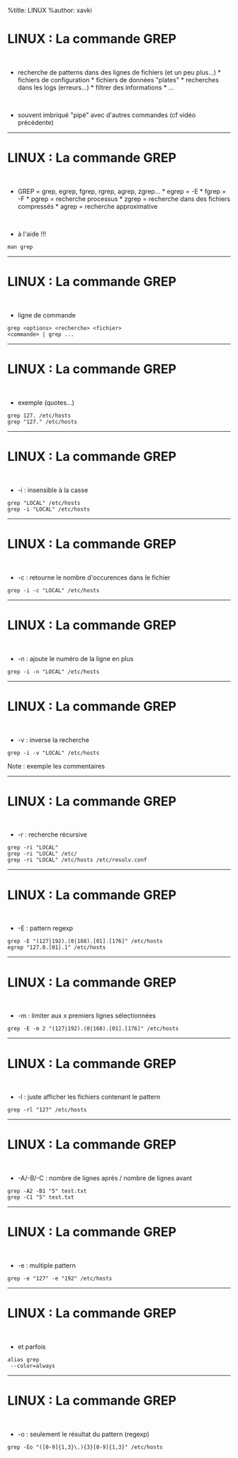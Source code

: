 %title: LINUX
%author: xavki


# LINUX : La commande GREP


<br>

* recherche de patterns dans des lignes de fichiers (et un peu plus...)
		* fichiers de configuration
		* fichiers de données "plates"
		* recherches dans les logs (erreurs...)
		* filtrer des informations
		* ...

<br>

* souvent imbriqué "pipé" avec d'autres commandes (cf vidéo précédente)

-----------------------------------------------------------------------------

# LINUX : La commande GREP

<br>

* GREP = grep, egrep, fgrep, rgrep, agrep, zgrep...
		* egrep = -E
		* fgrep = -F
		* pgrep = recherche processus
		* zgrep = recherche dans des fichiers compressés
		* agrep = recherche approximative

<br>

* à l'aide !!!

```
man grep
```

-----------------------------------------------------------------------------

# LINUX : La commande GREP

<br>

* ligne de commande

```
grep <options> <recherche> <fichier>
<commande> | grep ...
```

-----------------------------------------------------------------------------

# LINUX : La commande GREP

<br>

* exemple (quotes...)

```
grep 127. /etc/hosts
grep "127." /etc/hosts
```

-----------------------------------------------------------------------------

# LINUX : La commande GREP

<br>

* -i : insensible à la casse

```
grep "LOCAL" /etc/hosts
grep -i "LOCAL" /etc/hosts
```

-----------------------------------------------------------------------------

# LINUX : La commande GREP

<br>

* -c : retourne le nombre d'occurences dans le fichier

```
grep -i -c "LOCAL" /etc/hosts
```

-----------------------------------------------------------------------------

# LINUX : La commande GREP

<br>

* -n : ajoute le numéro de la ligne en plus

```
grep -i -n "LOCAL" /etc/hosts
```

-----------------------------------------------------------------------------

# LINUX : La commande GREP

<br>

* -v : inverse la recherche

```
grep -i -v "LOCAL" /etc/hosts
```

Note : exemple les commentaires

-----------------------------------------------------------------------------

# LINUX : La commande GREP

<br>

* -r : recherche récursive

```
grep -ri "LOCAL" 
grep -ri "LOCAL" /etc/
grep -ri "LOCAL" /etc/hosts /etc/resolv.conf
```

-----------------------------------------------------------------------------

# LINUX : La commande GREP

<br>

* -E : pattern regexp

```
grep -E "(127|192).(0|168).[01].[176]" /etc/hosts
egrep "127.0.[01].1" /etc/hosts
```

-----------------------------------------------------------------------------

# LINUX : La commande GREP

<br>

* -m : limiter aux x premiers lignes sélectionnées

```
grep -E -m 2 "(127|192).(0|168).[01].[176]" /etc/hosts
```

-----------------------------------------------------------------------------

# LINUX : La commande GREP

<br>

* -l : juste afficher les fichiers contenant le pattern

```
grep -rl "127" /etc/hosts
```

-----------------------------------------------------------------------------

# LINUX : La commande GREP

<br>

* -A/-B/-C : nombre de lignes après / nombre de lignes avant

```
grep -A2 -B1 "5" test.txt
grep -C1 "5" test.txt
```

-----------------------------------------------------------------------------

# LINUX : La commande GREP

<br>

* -e : multiple pattern

```
grep -e "127" -e "192" /etc/hosts
```

-----------------------------------------------------------------------------

# LINUX : La commande GREP

<br>

* et parfois

```
alias grep
 --color=always
```

-----------------------------------------------------------------------------

# LINUX : La commande GREP

<br>

* -o : seulement le résultat du pattern (regexp)

```
grep -Eo "([0-9]{1,3}\.){3}[0-9]{1,3}" /etc/hosts
```
